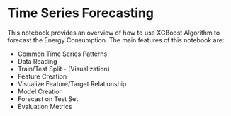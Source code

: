 # Time Series Forecasting
This notebook provides an overview of how to use XGBoost Algorithm to forecast the Energy Consumption.
The main features of this notebook are:
- Common Time Series Patterns
- Data Reading
- Train/Test Split - (Visualization)
- Feature Creation
- Visualize Feature/Target Relationship
- Model Creation
- Forecast on Test Set
- Evaluation Metrics
